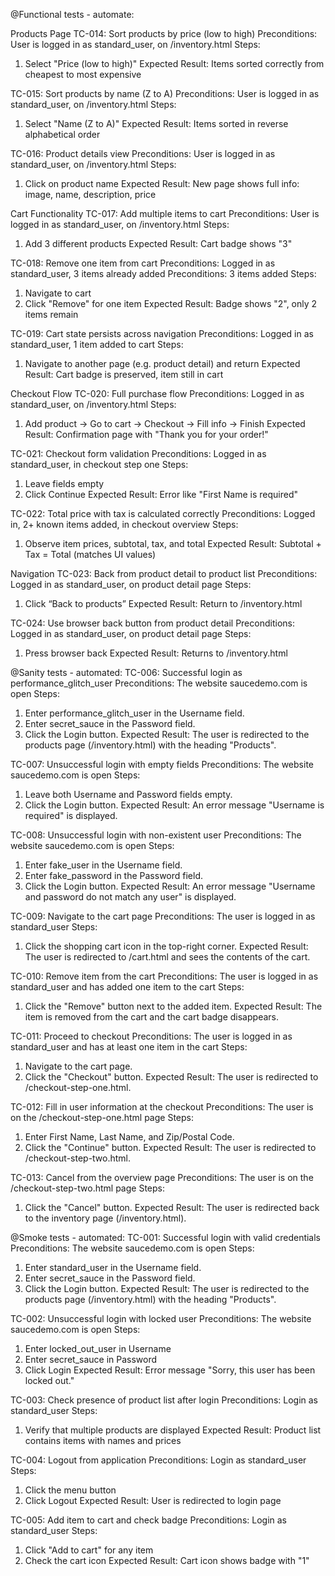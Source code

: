 @Functional tests - automate:

Products Page
TC-014: Sort products by price (low to high)
Preconditions: User is logged in as standard_user, on /inventory.html
Steps:
1. Select "Price (low to high)"
Expected Result: Items sorted correctly from cheapest to most expensive

TC-015: Sort products by name (Z to A)
Preconditions: User is logged in as standard_user, on /inventory.html
Steps:
1. Select "Name (Z to A)"
Expected Result: Items sorted in reverse alphabetical order

TC-016: Product details view
Preconditions: User is logged in as standard_user, on /inventory.html
Steps:
1. Click on product name
Expected Result: New page shows full info: image, name, description, price


Cart Functionality
TC-017: Add multiple items to cart
Preconditions: User is logged in as standard_user, on /inventory.html
Steps:
1. Add 3 different products
Expected Result: Cart badge shows "3"

TC-018: Remove one item from cart
Preconditions: Logged in as standard_user, 3 items already added
Preconditions: 3 items added
Steps:
1. Navigate to cart
2. Click "Remove" for one item
Expected Result: Badge shows "2", only 2 items remain

TC-019: Cart state persists across navigation
Preconditions: Logged in as standard_user, 1 item added to cart
Steps:
1. Navigate to another page (e.g. product detail) and return
Expected Result: Cart badge is preserved, item still in cart


Checkout Flow
TC-020: Full purchase flow
Preconditions: Logged in as standard_user, on /inventory.html
Steps:
1. Add product → Go to cart → Checkout → Fill info → Finish
Expected Result: Confirmation page with "Thank you for your order!"

TC-021: Checkout form validation
Preconditions: Logged in as standard_user, in checkout step one
Steps:
1. Leave fields empty
2. Click Continue
Expected Result: Error like "First Name is required"

TC-022: Total price with tax is calculated correctly
Preconditions: Logged in, 2+ known items added, in checkout overview
Steps:
1. Observe item prices, subtotal, tax, and total
Expected Result: Subtotal + Tax = Total (matches UI values)


Navigation
TC-023: Back from product detail to product list
Preconditions: Logged in as standard_user, on product detail page
Steps:
1. Click “Back to products”
Expected Result: Return to /inventory.html

TC-024: Use browser back button from product detail
Preconditions: Logged in as standard_user, on product detail page
Steps:
1. Press browser back
Expected Result: Returns to /inventory.html





@Sanity tests - automated:
TC-006: Successful login as performance_glitch_user
Preconditions: The website saucedemo.com is open
Steps:
1. Enter performance_glitch_user in the Username field.
2. Enter secret_sauce in the Password field.
3. Click the Login button.
Expected Result:
The user is redirected to the products page (/inventory.html) with the heading "Products".

TC-007: Unsuccessful login with empty fields
Preconditions: The website saucedemo.com is open
Steps:
1. Leave both Username and Password fields empty.
2. Click the Login button.
Expected Result:
An error message "Username is required" is displayed.

TC-008: Unsuccessful login with non-existent user
Preconditions: The website saucedemo.com is open
Steps:
1. Enter fake_user in the Username field.
2. Enter fake_password in the Password field.
3. Click the Login button.
Expected Result:
An error message "Username and password do not match any user" is displayed.

TC-009: Navigate to the cart page
Preconditions: The user is logged in as standard_user
Steps:
1. Click the shopping cart icon in the top-right corner.
Expected Result:
The user is redirected to /cart.html and sees the contents of the cart.

TC-010: Remove item from the cart
Preconditions: The user is logged in as standard_user and has added one item to the cart
Steps:
1. Click the "Remove" button next to the added item.
   Expected Result:
   The item is removed from the cart and the cart badge disappears.

TC-011: Proceed to checkout
Preconditions: The user is logged in as standard_user and has at least one item in the cart
Steps:
1. Navigate to the cart page.
2. Click the "Checkout" button.
Expected Result:
The user is redirected to /checkout-step-one.html.

TC-012: Fill in user information at the checkout
Preconditions: The user is on the /checkout-step-one.html page
Steps:
1. Enter First Name, Last Name, and Zip/Postal Code.
2. Click the "Continue" button.
Expected Result:
The user is redirected to /checkout-step-two.html.

TC-013: Cancel from the overview page
Preconditions: The user is on the /checkout-step-two.html page
Steps:
1. Click the "Cancel" button.
Expected Result:
The user is redirected back to the inventory page (/inventory.html).



@Smoke tests - automated:
TC-001: Successful login with valid credentials
Preconditions: The website saucedemo.com is open
Steps:
1. Enter standard_user in the Username field.
2. Enter secret_sauce in the Password field.
3. Click the Login button.
Expected Result:
The user is redirected to the products page (/inventory.html) with the heading "Products".

TC-002: Unsuccessful login with locked user
Preconditions: The website saucedemo.com is open
Steps:
1. Enter locked_out_user in Username
2. Enter secret_sauce in Password
3. Click Login
Expected Result: 
Error message "Sorry, this user has been locked out."

TC-003: Check presence of product list after login
Preconditions: Login as standard_user
Steps:
1. Verify that multiple products are displayed
Expected Result: 
Product list contains items with names and prices

TC-004: Logout from application
Preconditions: Login as standard_user
Steps:
1. Click the menu button
2. Click Logout
Expected Result: 
User is redirected to login page

TC-005: Add item to cart and check badge
Preconditions: Login as standard_user
Steps:
1. Click "Add to cart" for any item
2. Check the cart icon
Expected Result: 
Cart icon shows badge with "1"